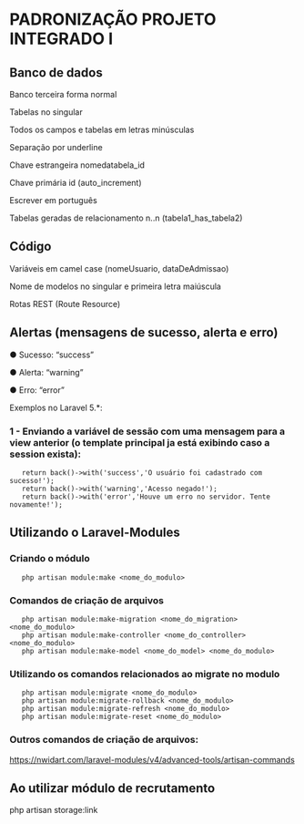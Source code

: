 # PADRONIZAÇÃO PROJETO INTEGRADO I

## Banco de dados

Banco terceira forma normal

Tabelas no singular

Todos os campos e tabelas em letras minúsculas 

Separação por underline

Chave estrangeira nomedatabela_id

Chave primária id (auto_increment)

Escrever em português 

Tabelas geradas de relacionamento n..n (tabela1_has_tabela2)


## Código

Variáveis em camel case (nomeUsuario, dataDeAdmissao)

Nome de modelos no singular e primeira letra maiúscula

Rotas REST (Route Resource)


## Alertas (mensagens de sucesso, alerta e erro)

●	Sucesso: “success”

●	Alerta: “warning”

●	Erro: “error”

Exemplos no Laravel 5.*:

### 1 - Enviando a variável de sessão com uma mensagem para a view anterior (o template principal ja está exibindo caso a session exista):
 ```
    return back()->with('success','O usuário foi cadastrado com sucesso!');
    return back()->with('warning','Acesso negado!');
    return back()->with('error','Houve um erro no servidor. Tente novamente!');
 ```
 
 ## Utilizando o Laravel-Modules
 
 ### Criando o módulo
 ```
    php artisan module:make <nome_do_modulo>
 ```
 
 ### Comandos de criação de arquivos
 ```
    php artisan module:make-migration <nome_do_migration> <nome_do_modulo>
    php artisan module:make-controller <nome_do_controller> <nome_do_modulo>
    php artisan module:make-model <nome_do_model> <nome_do_modulo>
 ```
 
 ### Utilizando os comandos relacionados ao migrate no modulo
 ```
    php artisan module:migrate <nome_do_modulo>
    php artisan module:migrate-rollback <nome_do_modulo>
    php artisan module:migrate-refresh <nome_do_modulo>
    php artisan module:migrate-reset <nome_do_modulo>
 ```
 
 ### Outros comandos de criação de arquivos:
 https://nwidart.com/laravel-modules/v4/advanced-tools/artisan-commands

 ## Ao utilizar módulo de recrutamento
 php artisan storage:link